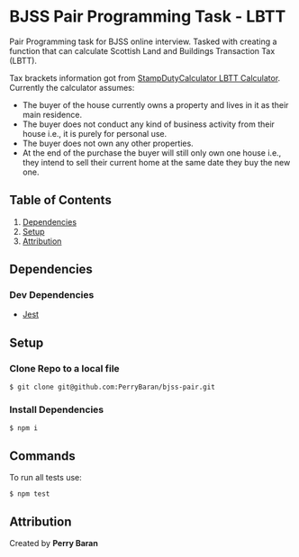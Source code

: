 # BJSS Pair Programming Task - LBTT

Pair Programming task for BJSS online interview. Tasked with creating a function that can calculate Scottish Land and Buildings Transaction Tax (LBTT).

Tax brackets information got from [StampDutyCalculator LBTT Calculator](https://www.stampdutycalculator.org.uk/stamp-duty-scotland.htm). Currently the calculator assumes:
- The buyer of the house currently owns a property and lives in it as their main residence.
- The buyer does not conduct any kind of business activity from their house i.e., it is purely for
personal use.
- The buyer does not own any other properties.
- At the end of the purchase the buyer will still only own one house i.e., they intend to sell
their current home at the same date they buy the new one.


## Table of Contents

1. [Dependencies](#dependencies)
2. [Setup](#setup)
5. [Attribution](#attribution)

## Dependencies

### Dev Dependencies

- [Jest](https://jestjs.io/)

## Setup

### Clone Repo to a local file

```
$ git clone git@github.com:PerryBaran/bjss-pair.git
```

### Install Dependencies

```
$ npm i
```

## Commands

To run all tests use:

```
$ npm test
```

## Attribution

Created by **Perry Baran**